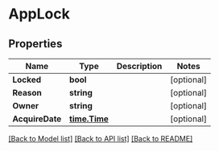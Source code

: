 # AppLock

## Properties
Name | Type | Description | Notes
------------ | ------------- | ------------- | -------------
**Locked** | **bool** |  | [optional] 
**Reason** | **string** |  | [optional] 
**Owner** | **string** |  | [optional] 
**AcquireDate** | [**time.Time**](time.Time.md) |  | [optional] 

[[Back to Model list]](../README.md#documentation-for-models) [[Back to API list]](../README.md#documentation-for-api-endpoints) [[Back to README]](../README.md)


